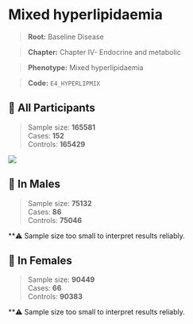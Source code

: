 # Mixed hyperlipidaemia

> **Root:** Baseline Disease  

> **Chapter:** Chapter IV- Endocrine and metabolic  

> **Phenotype:** Mixed hyperlipidaemia  

> **Code:** `E4_HYPERLIPMIX`

## 🧪 All Participants  
> Sample size: **165581**  
> Cases: **152**  
> Controls: **165429**
<img src="/Disease/Figures/ALL/Incidence/E4_HYPERLIPMIX.png"/>
<CsvTable src="/public/Disease/Data/ALL/Incidence/COX_E4_HYPERLIPMIX.csv" label="🔍 View full results" />

## 👨 In Males  
> Sample size: **75132**  
> Cases: **86**  
> Controls: **75046**

**⚠️ Sample size too small to interpret results reliably.


## 👩 In Females  
> Sample size: **90449**  
> Cases: **66**  
> Controls: **90383**

**⚠️ Sample size too small to interpret results reliably.

